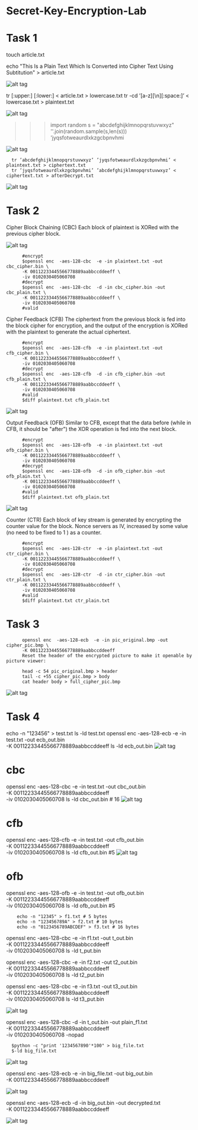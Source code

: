 # Secret-Key-Encryption-Lab
# Task 1

touch article.txt

  echo "This Is a Plain Text Which Is Converted into Cipher Text Using Subtitution" > article.txt

![alt tag](https://github.com/shoaibqureshi6/Secret-Key-Encryption-Lab/blob/main/1.1.png) 

  tr [:upper:] [:lower:] < article.txt > lowercase.txt
  tr -cd ’[a-z][\n][:space:]’ < lowercase.txt > plaintext.txt

![alt tag](https://github.com/shoaibqureshi6/Secret-Key-Encryption-Lab/blob/main/1.2.png)
  
  >>> import random
  >>> s = "abcdefghijklmnopqrstuvwxyz"
  >>> ''.join(random.sample(s,len(s)))
  'jyqsfotweaurdlxkzgcbpnvhmi  


![alt tag](https://github.com/shoaibqureshi6/Secret-Key-Encryption-Lab/blob/main/1.3.png)

      tr ’abcdefghijklmnopqrstuvwxyz’ ’jyqsfotweaurdlxkzgcbpnvhmi’ < plaintext.txt > ciphertext.txt
      tr ’jyqsfotweaurdlxkzgcbpnvhmi’ ’abcdefghijklmnopqrstuvwxyz’ < ciphertext.txt > afterDecrypt.txt
  
![alt tag](https://github.com/shoaibqureshi6/Secret-Key-Encryption-Lab/blob/main/1.4.png)


# Task 2
Cipher Block Chaining (CBC)
Each block of plaintext is XORed with the previous cipher block.

![alt tag](https://github.com/shoaibqureshi6/Secret-Key-Encryption-Lab/blob/main/2.1.png)

          #encrypt
          $openssl enc  -aes-128-cbc  -e -in plaintext.txt -out cbc_cipher.bin \
          -K 00112233445566778889aabbccddeeff \
          -iv 0102030405060708
          #decrypt
          $openssl enc  -aes-128-cbc  -d -in cbc_cipher.bin -out cbc_plain.txt \
          -K 00112233445566778889aabbccddeeff \
          -iv 0102030405060708
          #valid

Cipher Feedback (CFB)
The ciphertext from the previous block is fed into the block cipher for encryption, and the output of the encryption is XORed with the plaintext to generate the actual ciphertext.

          #encrypt
          $openssl enc  -aes-128-cfb  -e -in plaintext.txt -out cfb_cipher.bin \
          -K 00112233445566778889aabbccddeeff \
          -iv 0102030405060708
          #decrypt
          $openssl enc  -aes-128-cfb  -d -in cfb_cipher.bin -out cfb_plain.txt \
          -K 00112233445566778889aabbccddeeff \
          -iv 0102030405060708
          #valid
          $diff plaintext.txt cfb_plain.txt
          
![alt tag](https://github.com/shoaibqureshi6/Secret-Key-Encryption-Lab/blob/main/2.2.png)


Output Feedback (OFB)
Similar to CFB, except that the data before (while in CFB, it should be "after") the XOR operation is fed into the next block.

          #encrypt
          $openssl enc  -aes-128-ofb  -e -in plaintext.txt -out ofb_cipher.bin \
          -K 00112233445566778889aabbccddeeff \
          -iv 0102030405060708
          #decrypt
          $openssl enc  -aes-128-ofb  -d -in ofb_cipher.bin -out ofb_plain.txt \
          -K 00112233445566778889aabbccddeeff \
          -iv 0102030405060708
          #valid
          $diff plaintext.txt ofb_plain.txt

![alt tag](https://github.com/shoaibqureshi6/Secret-Key-Encryption-Lab/blob/main/2.3.png)


Counter (CTR)
Each block of key stream is generated by encrypting the counter value for the block. Nonce servers as IV, increased by some value (no need to be fixed to 1 ) as a counter.

          #encrypt
          $openssl enc  -aes-128-ctr  -e -in plaintext.txt -out ctr_cipher.bin \
          -K 00112233445566778889aabbccddeeff \
          -iv 0102030405060708
          #decrypt
          $openssl enc  -aes-128-ctr  -d -in ctr_cipher.bin -out ctr_plain.txt \
          -K 00112233445566778889aabbccddeeff \
          -iv 0102030405060708
          #valid
          $diff plaintext.txt ctr_plain.txt
          
# Task 3

          openssl enc  -aes-128-ecb  -e -in pic_original.bmp -out cipher_pic.bmp \
          -K 00112233445566778889aabbccddeeff
          Reset the header of the encrypted picture to make it openable by picture viewer:

          head -c 54 pic_original.bmp > header
          tail -c +55 cipher_pic.bmp > body
          cat header body > full_cipher_pic.bmp

![alt tag](https://github.com/shoaibqureshi6/Secret-Key-Encryption-Lab/blob/main/3.1.png)


# Task 4

echo -n "123456" > test.txt
ls -ld test.txt
openssl enc  -aes-128-ecb  -e -in test.txt -out ecb_out.bin \
-K 00112233445566778889aabbccddeeff
ls -ld ecb_out.bin 
![alt tag](https://github.com/shoaibqureshi6/Secret-Key-Encryption-Lab/blob/main/4.1.png)

# cbc
openssl enc  -aes-128-cbc  -e -in test.txt -out cbc_out.bin \
-K 00112233445566778889aabbccddeeff \
-iv 0102030405060708
ls -ld cbc_out.bin # 16
![alt tag](https://github.com/shoaibqureshi6/Secret-Key-Encryption-Lab/blob/main/4.2.png)          

# cfb
openssl enc  -aes-128-cfb  -e -in test.txt -out cfb_out.bin \
-K 00112233445566778889aabbccddeeff \
-iv 0102030405060708
ls -ld cfb_out.bin #5
![alt tag](https://github.com/shoaibqureshi6/Secret-Key-Encryption-Lab/blob/main/4.3.png)

# ofb
openssl enc  -aes-128-ofb  -e -in test.txt -out ofb_out.bin \
-K 00112233445566778889aabbccddeeff \
-iv 0102030405060708
ls -ld ofb_out.bin #5


        echo -n "12345" > f1.txt # 5 bytes
        echo -n "123456789A" > f2.txt # 10 bytes
        echo -n "0123456789ABCDEF" > f3.txt # 16 bytes


openssl enc  -aes-128-cbc  -e -in f1.txt -out t_out.bin \
-K 00112233445566778889aabbccddeeff \
-iv 0102030405060708
ls -ld t_put.bin


openssl enc  -aes-128-cbc  -e -in f2.txt -out t2_out.bin \
-K 00112233445566778889aabbccddeeff \
-iv 0102030405060708
ls -ld t2_put.bin


openssl enc  -aes-128-cbc  -e -in f3.txt -out t3_out.bin \
-K 00112233445566778889aabbccddeeff \
-iv 0102030405060708
ls -ld t3_put.bin

![alt tag](https://github.com/shoaibqureshi6/Secret-Key-Encryption-Lab/blob/main/4.4.png)

openssl enc  -aes-128-cbc  -d -in t_out.bin -out plain_f1.txt \
-K 00112233445566778889aabbccddeeff \
-iv 0102030405060708 -nopad


      $python -c "print '1234567890'*100" > big_file.txt
      $-ld big_file.txt

![alt tag](https://github.com/shoaibqureshi6/Secret-Key-Encryption-Lab/blob/main/4.5.png)

openssl enc  -aes-128-ecb  -e -in big_file.txt -out big_out.bin \
-K 00112233445566778889aabbccddeeff 

![alt tag](https://github.com/shoaibqureshi6/Secret-Key-Encryption-Lab/blob/main/4.6.png)

openssl enc  -aes-128-ecb  -d -in big_out.bin -out decrypted.txt \
-K 00112233445566778889aabbccddeeff 

![alt tag](https://github.com/shoaibqureshi6/Secret-Key-Encryption-Lab/blob/main/4.7.png)
